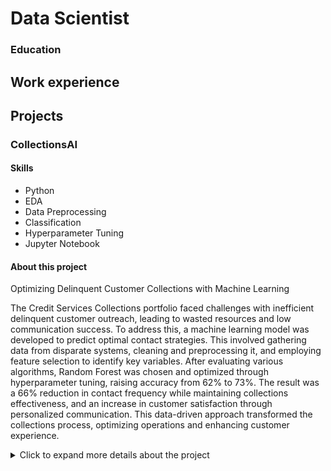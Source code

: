 # Data Scientist

### Education

## Work experience

## Projects

### CollectionsAI

#### Skills
- Python
- EDA
- Data Preprocessing
- Classification
- Hyperparameter Tuning
- Jupyter Notebook

#### About this project
Optimizing Delinquent Customer Collections with Machine Learning

The Credit Services Collections portfolio faced challenges with inefficient delinquent customer outreach, leading to wasted resources and low communication success. To address this, a machine learning model was developed to predict optimal contact strategies. This involved gathering data from disparate systems, cleaning and preprocessing it, and employing feature selection to identify key variables. After evaluating various algorithms, Random Forest was chosen and optimized through hyperparameter tuning, raising accuracy from 62% to 73%. The result was a 66% reduction in contact frequency while maintaining collections effectiveness, and an increase in customer satisfaction through personalized communication. This data-driven approach transformed the collections process, optimizing operations and enhancing customer experience.

<details>
  <summary>Click to expand more details about the project</summary>
  <p>
    This project involved several steps, including:
    - Data Collection: Gathering data from various systems.
    - Data Cleaning: Preprocessing the data to ensure quality.
    - Feature Selection: Identifying key variables for the model.
    - Model Evaluation: Testing various algorithms to find the best fit.
    - Optimization: Tuning the model to improve accuracy.
  </p>
  <p>
    The final model showed significant improvements:
    - Accuracy increased from 62% to 73%.
    - Contact frequency reduced by 66%.
    - Enhanced customer satisfaction through personalized communication.
  </p>
</details>

